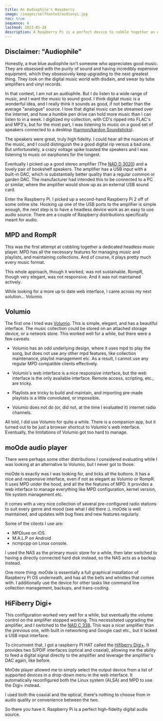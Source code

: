 ```yaml
---
title: An Audiophile's Raspberry
image: /images/selfhosted/audiorpi.jpg
toc: true
sequence: 6
lastmod: 2023-05-28
description: A Raspberry Pi is a perfect device to cobble together an excellent audiophile grade digital audio source. Some HAT's and a few custom-built audio distributions complete the package.
---
```


## Disclaimer: "Audiophile"

Honestly, a true blue audiophile isn't someone who appreciates good music. They are obsessed with the purity of sound and having incredibly expensive equipment, which they obsessively keep upgrading to the next greatest thing. They look on the digital music world with disdain, and swear by tube amplifiers and vinyl records.

In that context, I am not an audiophile. But I do listen to a wide range of music, and I want the music to sound good. I think digital music is a wonderful idea, and I really think it sounds as good, if not better than the average "analogue" source. I love that digital music can be streamed over the internet, and how a humble pen drive can hold more music than I can listen to in a week. I digitized my collection, with CD's ripped into FLAC's and MP3's, but for the most part, I was listening to music on a good set of speakers connected to a desktop ([harmon/kardon Soundsticks](https://www.harmankardon.com/computer-speakers/SOUNDSTICKS+III.html)).

The speakers were great, truly high fidelity. I could hear all the nuances of the music, and I could distinguish the a good digital rip versus a bad one. But unfortunately, a crazy voltage spike toasted the speakers and I was listening to music on earphones for the longest.

Eventually I picked up a good stereo amplifier (The [NAD D 3020](https://nadelectronics.com/product/d-3020-hybrid-digital-amplifier/)) and a lovely pair of bookshelf speakers. The amplifier has a USB input with a built-in DAC, which is substantially better quality than a regular common or garden DAC. The manufacturer had intended this to be connected to a PC or similar, where the amplifier would show up as an external USB sound card.

Enter the Raspberry Pi. I picked up a second-hand Raspberry Pi 2 off of some online site. Hooking up one of the USB ports to the amplifier is simple enough, the next step is to have a headless device work as an easy to use audio source. There are a couple of Raspberry distributions specifically meant for audio.

## MPD and RompR

This was the first attempt at cobbling together a dedicated headless music player. MPD has all the necessary features for managing music and playlists, and maintaining collections. And of course, it plays pretty much every music format.

This whole approach, though it worked, was not sustainable. RompR, though very elegant, was not responsive. And it was not maintained actively.

While looking for a more up to date web interface, I came across my next solution... Volumio.

## Volumio

The first one I tried was [Volumio](https://volumio.com/). This is simple, elegant, and has a beautiful interface. The music collection could be stored on an attached storage device, or a network store. This worked well for a while, but there were a few caveats

- Volumio has an odd underlying design, where it uses mpd to play the song, but does not use any other mpd features, like collection maintenance, playlist management etc. As a result, I cannot use any regular MPD compatible clients effectively.

- Volumio's web interface is a nice responsive interface, but the web interface is the only available interface. Remote access, scripting, etc., are tricky.

- Playlists are tricky to build and maintain, and importing pre-made playlists is a little convoluted, or impossible.

- Volumio does not do (or, did not, at the time I evaluated it) internet radio channels.

All told, I did use Volumio for quite a while. There is a companion app, but it turned out to be just a browser shortcut to Volumio's web interface. Eventually, the limitations of Volumio got too hard to manage.

## moOde audio player

There were perhaps some other distributions I considered evaluating while I was looking at an alternative to Volumio, but I never got to those.

moOde is exactly was I was looking for, and ticks all the buttons. It has a nice and responsive interface, even if not as elegant as Volumio or RompR. It uses MPD under the hood, and all the the features of MPD. It provides a web interface to manage everything like MPD configuration, kernel version, file system management etc. 

It comes with a very nice collection of several pre-configured radio stations to suit every genre and mood (see what I did there :). moOde is well maintained, and updates with bug fixes and new features regularly.

Some of the clients I use are:
 - MPDluxe on iOS
 - M.A.L.P on Android
 - ncmpcpp on Linux console.

I used the NAS as the primary music store for a while, then later switched to having a directly connected hard disk instead, so the NAS acts as a backup instead.

One more thing: moOde is essentially a full graphical installation of Raspberry Pi OS underneath, and has all the bells and whistles that comes with. I additionally use the device for other tasks like command line collection management, backups, and trans-coding.

## HiFiberry Digi+

This configuration worked very well for a while, but eventually the volume control on the amplifier stopped working. This necessitated upgrading the amplifier, and I switched to the [NAD C 338](https://nadelectronics.com/product/c-338-classic-digital-dac-amplifier/). This was a nicer amplifier than the previous one, with built in networking and Google cast etc., but it lacked a USB input interface.

To circumvent that, I got a raspberry PI HAT called the [Hifiberry Digi+](https://www.hifiberry.com/shop/boards/hifiberry-digiplus-standard-version/).  It provides two S/PDIF interfaces (optical and coaxial), allowing me the ability to feed a digital signal directly to the amplifier and leverage the amplifier's DAC again, like before.

MoOde player allowed me to simply select the output device from a list of supported devices in a drop-down menu in the web interface. It automatically reconfigured both the Linux system (ALSA) and MPD to use the Digi+ instead.

I used both the coaxial and the optical, there's nothing to choose from in audio quality or convenience between the two.

So there you have it. Raspberry Pi is a perfect high-fidelity digital audio source.
